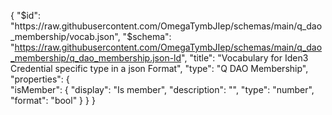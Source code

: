 {
    "$id": "https://raw.githubusercontent.com/OmegaTymbJIep/schemas/main/q_dao_membership/vocab.json",
    "$schema": "https://raw.githubusercontent.com/OmegaTymbJIep/schemas/main/q_dao_membership/q_dao_membership.json-ld",
    "title": "Vocabulary for Iden3 Credential specific type in a json Format",
    "type": "Q DAO Membership",
    "properties": {   
        "isMember": {
            "display": "Is member",
            "description": "",
            "type": "number",
            "format": "bool"
        }
    }
}
